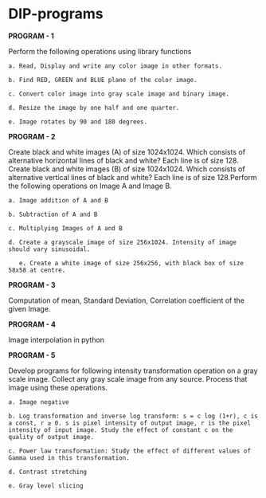 # DIP-programs

**PROGRAM - 1**

Perform the following operations using library functions 

    a. Read, Display and write any color image in other formats. 
    
    b. Find RED, GREEN and BLUE plane of the color image. 
    
    c. Convert color image into gray scale image and binary image. 
    
    d. Resize the image by one half and one quarter. 
    
    e. Image rotates by 90 and 180 degrees. 

**PROGRAM - 2**

Create black and white images (A) of size 1024x1024. Which consists of alternative horizontal lines of black and white? Each line is of size 128. Create black and white images (B) of size 1024x1024. Which consists of alternative vertical lines of black and white? Each line is of size 128.Perform the following operations on Image A and Image B. 

    a. Image addition of A and B 

    b. Subtraction of A and B 

    c. Multiplying Images of A and B 

    d. Create a grayscale image of size 256x1024. Intensity of image should vary sinusoidal. 

       e. Create a white image of size 256x256, with black box of size 58x58 at centre. 

**PROGRAM - 3**

Computation of mean, Standard Deviation, Correlation coefficient of the given Image.

**PROGRAM - 4**

Image interpolation in python

**PROGRAM - 5**

Develop programs for following intensity transformation operation on a gray scale image. Collect any gray scale image from any source. Process that image using these operations.

    a. Image negative 

    b. Log transformation and inverse log transform: s = c log (1+r), c is a const, r ≥ 0. s is pixel intensity of output image, r is the pixel intensity of input image. Study the effect of constant c on the quality of output image. 

    c. Power law transformation: Study the effect of different values of Gamma used in this transformation. 

    d. Contrast stretching 

    e. Gray level slicing
